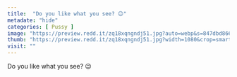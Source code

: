 ```yaml
---
title:  "Do you like what you see? 😉"
metadate: "hide"
categories: [ Pussy ]
image: "https://preview.redd.it/zq18xqngndj51.jpg?auto=webp&s=847dbd866a44e415c4811e53c882e572745a6bce"
thumb: "https://preview.redd.it/zq18xqngndj51.jpg?width=1080&crop=smart&auto=webp&s=d47e48a9831111426739abc42766ad87bda85850"
visit: ""
---
```

Do you like what you see? 😉
